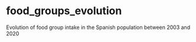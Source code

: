 # food_groups_evolution
Evolution of food group intake in the Spanish population between 2003 and 2020
